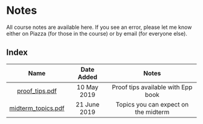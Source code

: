 # Notes

All course notes are available here. If you see an error, please let me know either on Piazza (for those in the course) or by email (for everyone else).

## Index

| Name | Date Added | Notes |
|:---:|:---:|:---:|
| [proof_tips.pdf](https://github.com/jmbhughes/CSCI2824-Discrete-Structures/blob/master/notes/proof_tips.pdf) | 10 May 2019 |Proof tips available with Epp book |
| [midterm_topics.pdf](midterm_topics.pdf) | 21 June 2019 | Topics you can expect on the midterm
